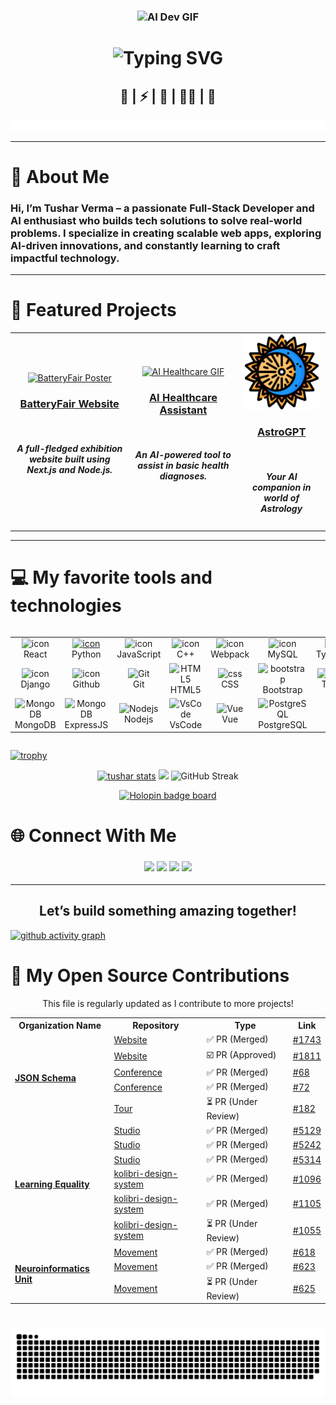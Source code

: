 <!-- Profile Header with GIF -->
<h3 align="center">
  <img src="https://i.pinimg.com/originals/f9/b8/8d/f9b88deeae101d6a8572063bb63c286e.gif" width="500" height="400" alt="AI Dev GIF"/>
</h3>

<h1 align="center">
  <img src="https://readme-typing-svg.demolab.com?font=Fira+Code&size=28&pause=1000&color=00BFFF&center=true&vCenter=true&width=900&lines=Full-Stack+Developer+%7C+Tech+Problem+Solver+%F0%9F%92%A1" alt="Typing SVG" />
</h1>

<h2 align="center">
  🤖 | ⚡ | 🎯 | 👨‍💻 | 🧠
</h2>
<img src="https://raw.githubusercontent.com/AryanVBW/AryanVBW/refs/heads/main/line.gif"/>

---

# 👋 About Me

<h3>Hi, I’m <b>Tushar Verma</b> – a passionate Full-Stack Developer and AI enthusiast who builds tech solutions to solve real-world problems.  
I specialize in creating scalable web apps, exploring AI-driven innovations, and constantly learning to craft impactful technology.</h3>

---

# 🚀 Featured Projects

<table>
  <tr>
    <td align="center">
      <a href="https://www.batteryfair.co.in/">
        <img src="https://www.batteryfair.co.in/images/logo.png" width="120" alt="BatteryFair Poster"/>
        <br>
        <h3>BatteryFair Website</h3>
      </a>
      <br>
      <h5>A full-fledged exhibition website built using Next.js and Node.js.</h5>
    </td>
    <td align="center">
      <a href="<!-- Your AI Healthcare Assistant GitHub link here -->">
        <img src="https://user-images.githubusercontent.com/placeholder/ai-healthcare.gif" width="120" alt="AI Healthcare GIF"/>
        <br><h3>AI Healthcare Assistant</h3>
      </a>
      <br>
      <h5>An AI-powered tool to assist in basic health diagnoses.</h5>
    </td>
    <td align="center">
      <a href="astrogpt-tushar-vermas-projects-f01f3eda.vercel.app/">
        <img src="https://github.com/vtushar06/AstroGPT/blob/main/Frontend/public/Icon/sun.png?raw=true" width="120" alt="CodeChef Helper Poster"/>
        <br><h3>AstroGPT</h3>
      </a>
      <br>
      <h5>Your AI companion in world of Astrology</h5>
    </td>
  </tr>
</table>

---


# 💻 My favorite tools and technologies
<div style="display: flex; align-items: flex-start; align: center">
<table align="center">
  <tr>
    <td align="center" width="96">
        <img src="https://techstack-generator.vercel.app/react-icon.svg" alt="icon" width="65" height="65" />
      <br>React
    </td>
    <td align="center" width="96">
      <a href="#macropower-tech">
        <img src="https://techstack-generator.vercel.app/python-icon.svg" alt="icon" width="65" height="65" />
      </a>
      <br>Python
    </td>
    <td align="center" width="96">
        <img src="https://techstack-generator.vercel.app/js-icon.svg" alt="icon" width="65" height="65" />
      <br>JavaScript
    </td>
    <td align="center" width="96">
        <img src="https://techstack-generator.vercel.app/cpp-icon.svg" alt="icon" width="65" height="65" />
      <br>C++
    </td>
    <td align="center" width="96">
        <img src="https://techstack-generator.vercel.app/webpack-icon.svg" alt="icon" width="65" height="65" />
      <br>Webpack
    </td>
    <td align="center" width="96">
        <img src="https://techstack-generator.vercel.app/mysql-icon.svg" alt="icon" width="65" height="65" />
      <br>MySQL
    </td>
    <td align="center" width="96">
        <img src="https://techstack-generator.vercel.app/ts-icon.svg" alt="icon" width="65" height="65" />
      <br>TypeScript
    </td>
  </tr>
  <tr>
  <td align="center" width="96">
        <img src="https://techstack-generator.vercel.app/django-icon.svg" alt="icon" width="65" height="65" />
      <br>Django
    <td align="center" width="96">
        <img src="https://techstack-generator.vercel.app/github-icon.svg" alt="icon" width="65" height="65" />
      <br>Github
    </td>
    <td align="center" width="96"> 
        <img src="https://user-images.githubusercontent.com/25181517/192108372-f71d70ac-7ae6-4c0d-8395-51d8870c2ef0.png" width="48" height="48" alt="Git" />
      <br>Git
    </td>
    <td align="center"  width="96">
        <img src="https://skillicons.dev/icons?i=html" width="48" height="48" alt="HTML5" />
      <br>HTML5
    </td>
    <td align="center" width="96">
        <img src="https://skillicons.dev/icons?i=css" width="48" height="48" alt="css" />
      <br>CSS
    </td>
    <td align="center"  width="96">
        <img src="https://skillicons.dev/icons?i=bootstrap" width="48" height="48" alt="bootstrap" />
      <br>Bootstrap
    </td>
    <td align="center" width="96">
        <img src="https://skillicons.dev/icons?i=tailwind" width="48" height="48" alt="tailwind" />
      <br>Tailwind
    </td>
  </tr>
 <tr>
      <td align="center" width="96">
        <img src="https://skillicons.dev/icons?i=mongodb" width="48" height="48" alt="MongoDB" />
      <br>MongoDB
    </td>
    <td align="center" width="96">
        <img src="https://skillicons.dev/icons?i=expressjs" width="48" height="48" alt="MongoDB" />
      <br>ExpressJS
    </td>
        <td align="center" width="96">
        <img src="https://skillicons.dev/icons?i=nodejs" width="48" height="48" alt="Nodejs" />
      <br>Nodejs
      </td>
      </td>
            <td align="center" width="96">
        <img src="https://skillicons.dev/icons?i=vscode" width="48" height="48" alt="VsCode" />
      <br>VsCode
    </td>
              <td align="center" width="96">
        <img src="https://skillicons.dev/icons?i=vue" width="48" height="48" alt="Vue" />
      <br>Vue
    </td>
    <td align="center" width="96">
        <img src="https://skillicons.dev/icons?i=postgres" width="48" height="48" alt="PostgreSQL" />
      <br>PostgreSQL
    </td>
 </tr>
</table>
<br><br>


</div>


  [![trophy](https://github-profile-trophy.vercel.app/?username=vtushar06)](https://github.com/ryo-ma/github-profile-trophy)



<p align="center">
  <a href="https://github.com/vtushar06/beautiful-github-homepage"><picture><img align="" height='150px' src="https://beautiful-github-homepage.vercel.app/api?username=vtushar06&hide_title=true&show_icons=true&theme=gotham&include_all_commits=true" alt="tushar stats" /></picture></a>
  <a href="https://github.com/vtushar06/beautiful-github-homepage"><picture><img align="" height='150px' src="https://beautiful-github-homepage.vercel.app/api/top-langs/?username=vtushar06&hide_title=false&layout=compact&theme=gotham&count_private=true" /></picture></a>
  <img src="https://github-readme-streak-stats.herokuapp.com/?user=vtushar06" alt="GitHub Streak" />
</p>


<p align="center">
  <a href="https://holopin.io/@vtushar06" target="_blank">
    <img src="https://holopin.me/vtushar06" alt="Holopin badge board" />
  </a>
</p>

# 🌐 Connect With Me

<h3 align="center">
  <a href="https://www.linkedin.com/in/tushar-verma-851a76338/"><img src="https://img.shields.io/badge/LinkedIn-0077B5?style=for-the-badge&logo=linkedin&logoColor=white"/></a>
  <a href="https://x.com/TusharV76610577"><img src="https://img.shields.io/badge/Twitter-1DA1F2?style=for-the-badge&logo=twitter&logoColor=white"/></a>
  <a href="https://instagram.com/vtushar006"><img src="https://img.shields.io/badge/Instagram-E4405F?style=for-the-badge&logo=instagram&logoColor=white"/></a>
  <a href="https://tushar-portfolio.netlify.app"><img src="https://img.shields.io/badge/Portfolio-222222?style=for-the-badge&logo=About.me&logoColor=white"/></a>
</h3>

---


<h2 align="center">
  <b>Let’s build something amazing together!</b>
</h2> 

[![github activity graph](https://github-readme-activity-graph.vercel.app/graph?username=vtushar06&bg_color=000000&color=53f547&line=65f207&point=2c42ed&area=true&hide_border=true)](https://github.com/vtushar06/github-readme-activity-graph)



# 🚀 My Open Source Contributions
<p align="center">This file is regularly updated as I contribute to more projects!</p>
<div align="center">
<p align="center">
  <table>
    <tr>
      <th>Organization Name</th>
      <th>Repository</th>
      <th>Type</th>
      <th>Link</th>
    </tr>
    <tr>
    <td rowspan="5"><a href="https://github.com/json-schema-org"><b>JSON Schema</b></a></td>
    <td><a href="https://github.com/json-schema-org/website">Website</a></td>
    <td>✅ PR (Merged)</td>
    <td><a href="https://github.com/json-schema-org/website/pull/1743">#1743</a></td>
  </tr>
  <tr>
    <td><a href="https://github.com/json-schema-org/website">Website</a></td>
    <td>☑️ PR (Approved)</td>
    <td><a href="https://github.com/json-schema-org/website/pull/1811">#1811</a></td>
  </tr>
  <tr>
    <td><a href="https://github.com/json-schema-org/conference">Conference</a></td>
    <td>✅ PR (Merged)</td>
    <td><a href="https://github.com/json-schema-org/conference/pull/68">#68</a></td>
  </tr>
  <tr>
    <td><a href="https://github.com/json-schema-org/conference">Conference</a></td>
    <td>✅ PR (Merged)</td>
    <td><a href="https://github.com/json-schema-org/conference/pull/72">#72</a></td>
  </tr>
  <tr>
    <td><a href="https://github.com/json-schema-org/tour">Tour</a></td>
    <td>⏳ PR (Under Review)</td>
    <td><a href="https://github.com/json-schema-org/tour/pull/182">#182</a></td>
  </tr>
  <tr>
    <td rowspan="6"><a href="https://github.com/learningequality"><b>Learning Equality</b></a></td>
    <td><a href="https://github.com/learningequality/studio">Studio</a></td>
    <td>✅ PR (Merged)</td>
    <td><a href="https://github.com/learningequality/studio/pull/5129">#5129</a></td>
  </tr>
  <tr>
    <td><a href="https://github.com/learningequality/studio">Studio</a></td>
    <td>✅ PR (Merged)</td>
    <td><a href="https://github.com/learningequality/studio/pull/5242">#5242</a></td>
  </tr>
  <tr>
    <td><a href="https://github.com/learningequality/studio">Studio</a></td>
    <td>✅ PR (Merged)</td>
    <td><a href="https://github.com/learningequality/studio/pull/5314">#5314</a></td>
  </tr>
  <tr>
    <td><a href="https://github.com/learningequality/kolibri-design-system">kolibri-design-system</a></td>
    <td>✅ PR (Merged)</td>
    <td><a href="https://github.com/learningequality/kolibri-design-system/pull/1096">#1096</a></td>
  </tr>
  <tr>
    <td><a href="https://github.com/learningequality/kolibri-design-system">kolibri-design-system</a></td>
    <td>✅ PR (Merged)</td>
    <td><a href="https://github.com/learningequality/kolibri-design-system/pull/1105">#1105</a></td>
  </tr>
  <tr>
    <td><a href="https://github.com/learningequality/kolibri-design-system">kolibri-design-system</a></td>
    <td>⏳ PR (Under Review)</td>
    <td><a href="https://github.com/learningequality/kolibri-design-system/issues/1055">#1055</a></td>
  </tr>
  <tr>
    <td rowspan="3"><a href="https://github.com/neuroinformatics-unit"><b>Neuroinformatics Unit</b></a></td>
    <td><a href="https://github.com/neuroinformatics-unit/movement">Movement</a></td>
    <td>✅ PR (Merged)</td>
    <td><a href="https://github.com/neuroinformatics-unit/movement/pull/618">#618</a></td>
  </tr>
  <tr>
    <td><a href="https://github.com/neuroinformatics-unit/movement">Movement</a></td>
    <td>✅ PR (Merged)</td>
    <td><a href="https://github.com/neuroinformatics-unit/movement/pull/623">#623</a></td>
  </tr>
  <tr>
    <td><a href="https://github.com/neuroinformatics-unit/movement">Movement</a></td>
    <td>⏳ PR (Under Review)</td>
    <td><a href="https://github.com/neuroinformatics-unit/movement/pull/625">#625</a></td>
  </tr>
</table>

  </table>
</p>
</div>

<h1 align="center" >
<img src="https://github.com/vtushar06/vtushar06/blob/output/github-snake.svg" alt="e" style="max-width: 100%;">
</h1>

